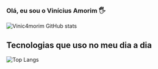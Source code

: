 
### Olá, eu sou o Vinícius Amorim 🖐️

![Vinic4morim GitHub stats](https://github-readme-stats.vercel.app/api?username=vinic4morim&show_icons=true&theme=gruvbox)

## Tecnologias que uso no meu dia a dia

![Top Langs](https://github-readme-stats.vercel.app/api/top-langs/?username=vinic4morim&&layout=compact)
